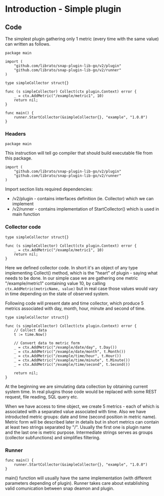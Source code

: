 # Introduction - Simple plugin

## Code

The simplest plugin gathering only 1 metric (every time with the same value) can written as follows.

```
package main

import (
    "github.com/librato/snap-plugin-lib-go/v2/plugin"
    "github.com/librato/snap-plugin-lib-go/v2/runner"
)

type simpleCollector struct{}

func (s simpleCollector) Collect(ctx plugin.Context) error {
    _ = ctx.AddMetric("/example/metric1", 10)
    return nil;
}

func main() {
    runner.StartCollector(&simpleCollector{}, "example", "1.0.0")
}
```

### Headers

```
package main
```

This instruction will tell go compiler that should build executable file from this package.

```
import (
    "github.com/librato/snap-plugin-lib-go/v2/plugin"
    "github.com/librato/snap-plugin-lib-go/v2/runner"
)
```

Import section lists required dependencies:
- /v2/plugin - contains interfaces definition (ie. Collector) which we can implement
- /v2/runner - contains implementation of StartCollector() which is used in main function

### Collector code

```
type simpleCollector struct{}

func (s simpleCollector) Collect(ctx plugin.Context) error {
    _ = ctx.AddMetric("/example/metric1", 10)
    return nil;
}
```

Here we defined collector code. 
In short it's an object of any type implementing Collect() method, which is the "heart" of plugin - saying what needs to be done. 
In our simple case we are gathering one metric "/example/metric1" containing value 10, by calling `ctx.AddMetric(metricName, value)` but in real case those values would vary in time depending on the state of observed system.

Following code will present date and time collector, which produce 5 metrics associated with day, month, hour, minute and second of time.

```
type simpleCollector struct{}

func (s simpleCollector) Collect(ctx plugin.Context) error {
    // Collect data
    t := time.Now()

    // Convert data to metric form
    _ = ctx.AddMetric("/example/date/day", t.Day())
    _ = ctx.AddMetric("/example/date/month", t.Month())
    _ = ctx.AddMetric("/example/time/hour", t.Hour())
    _ = ctx.AddMetric("/example/time/minute", t.Minute())
    _ = ctx.AddMetric("/example/time/second", t.Second())

    return nil;
}
```

At the beginning we are simulating data collection by obtaining current system time. 
In real plugins those code would be replaced with some REST request, file reading, SQL query etc.

When we have access to time object, we create 5 metrics - each of which is associated with a separated value associated with time.
Also we have introducted metric groups: date and time (second position in metric name).
Metric form will be described later in details but in short metrics can contain at least two strings separated by "/". 
Usually the first one is plugin name and the last one is metric purpose.
Intermediate strings serves as groups (collector subfunctions) and simplifies filtering.

### Runner

```
func main() {
    runner.StartCollector(&simpleCollector{}, "example", "1.0.0")
}
```

main() function will usually have the same implementation (with different parameters depending of plugin).
Runner takes care about establishing valid comunication between snap deamon and plugin.
